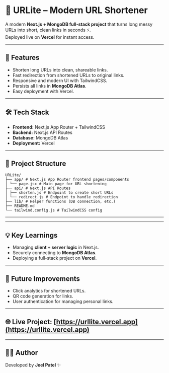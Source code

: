 # 🔗 URLite – Modern URL Shortener

A modern **Next.js + MongoDB full-stack project** that turns long messy URLs into short, clean links in seconds ⚡.  
Deployed live on **Vercel** for instant access.

---

## 🚀 Features
- Shorten long URLs into clean, shareable links.
- Fast redirection from shortened URLs to original links.
- Responsive and modern UI with TailwindCSS.
- Persists all links in **MongoDB Atlas**.
- Easy deployment with Vercel.

---

## 🛠️ Tech Stack
- **Frontend:** Next.js App Router + TailwindCSS  
- **Backend:** Next.js API Routes  
- **Database:** MongoDB Atlas  
- **Deployment:** Vercel  

---

## 📂 Project Structure

```
URLite/
├── app/ # Next.js App Router frontend pages/components
│ └── page.jsx # Main page for URL shortening
├── api/ # Next.js API Routes
│ ├── shorten.js # Endpoint to create short URLs
│ └── redirect.js # Endpoint to handle redirection
├── lib/ # Helper functions (DB connection, etc.)
├── README.md
└── tailwind.config.js # TailwindCSS config
```
---

---

## 💡 Key Learnings
- Managing **client + server logic** in Next.js.
- Securely connecting to **MongoDB Atlas**.
- Deploying a full-stack project on **Vercel**.

---

## 📌 Future Improvements
- Click analytics for shortened URLs.  
- QR code generation for links.  
- User authentication for managing personal links.  

---

## 🌐 Live Project: [https://urllite.vercel.app](https://urllite.vercel.app)

---

## 👨‍💻 Author
Developed by **Jeel Patel** ✨
